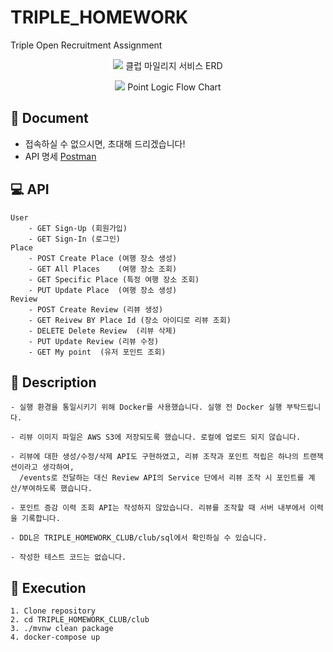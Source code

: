# TRIPLE_HOMEWORK
Triple Open Recruitment Assignment

<p align = "center">
  <img src= "https://user-images.githubusercontent.com/53431518/176169705-66d52a9c-8e39-4347-badd-b21e848b7bbd.png"></img>
  클럽 마일리지 서비스 ERD
</p>
<p align = "center">
  <img src= "[https://user-images.githubusercontent.com/53431518/176169705-66d52a9c-8e39-4347-badd-b21e848b7bbd.png](https://user-images.githubusercontent.com/53431518/176205508-cb133d64-7501-466b-b422-6e5bb1cb3dbe.png)"></img>
  Point Logic Flow Chart
</p>

## 📃 Document
* 접속하실 수 없으시면, 초대해 드리겠습니다!
* API 명세 [Postman](https://cloudy-comet-98520.postman.co/workspace/My-Workspace~e5f512fc-bd24-413a-89a3-aa73b3a0ae7d/documentation/17630551-b8fe4125-6f18-409f-a7cb-ac43f24b8781)

## 💻 API 
    User
        - GET Sign-Up (회원가입) 
        - GET Sign-In (로그인)
    Place
        - POST Create Place (여행 장소 생성)
        - GET All Places    (여행 장소 조회)
        - GET Specific Place (특정 여행 장소 조회)
        - PUT Update Place  (여행 장소 생성)
    Review
        - POST Create Review (리뷰 생성)
        - GET Reivew BY Place Id (장소 아이디로 리뷰 조회)
        - DELETE Delete Review  (리뷰 삭제)
        - PUT Update Review (리뷰 수정) 
        - GET My point  (유저 포인트 조회)

## 📣 Description
    - 실행 환경을 통일시키기 위해 Docker를 사용했습니다. 실행 전 Docker 실행 부탁드립니다.

    - 리뷰 이미지 파일은 AWS S3에 저장되도록 했습니다. 로컬에 업로드 되지 않습니다.

    - 리뷰에 대한 생성/수정/삭제 API도 구현하였고, 리뷰 조작과 포인트 적립은 하나의 트랜잭션이라고 생각하여, 
      /events로 전달하는 대신 Review API의 Service 단에서 리뷰 조작 시 포인트를 계산/부여하도록 했습니다.

    - 포인트 증감 이력 조회 API는 작성하지 않았습니다. 리뷰를 조작할 때 서버 내부에서 이력을 기록합니다.
    
    - DDL은 TRIPLE_HOMEWORK_CLUB/club/sql에서 확인하실 수 있습니다.
    
    - 작성한 테스트 코드는 없습니다.

## 🚀 Execution
    1. Clone repository
    2. cd TRIPLE_HOMEWORK_CLUB/club
    3. ./mvnw clean package
    4. docker-compose up
